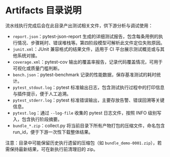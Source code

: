 # Artifacts 目录说明

流水线执行完成后会在此目录产出测试相关文件，供下游分析与调试使用：

- `report.json`：pytest-json-report 生成的详细测试报告，包含每条用例的执行情况、步骤耗时、错误堆栈等。第四阶段模型可解析此文件定位失败原因。
- `junit.xml`：JUnit 兼容格式的结果文件，适用于 CI 平台展示测试概览或与其他系统对接。
- `coverage.xml`：pytest-cov 输出的覆盖率报告，记录代码覆盖情况，可用于可视化或质量门槛判断。
- `bench.json`：pytest-benchmark 记录的性能数据，保存基准测试的耗时统计。
- `pytest_stdout.log`：pytest 标准输出日志，包含测试执行过程中的打印信息与插件提示，便于人工追溯。
- `pytest_stderr.log`：pytest 标准错误输出，主要存放告警、错误回溯等关键信息。
- `pytest.log`：通过 `--log-file` 收集的 pytest 日志文件，按照 INFO 级别写入，包含执行阶段摘要。
- `bundle_*.zip`：collect.py 将当前目录下所有产物打包的压缩文件，命名包含 run_id，便于下游一次性下载整体结果。

注意：目录中可能保留历史执行遗留的压缩包（如 `bundle_demo-0001.zip`），若需保持最新结果，可在新执行前清理旧的 zip。
